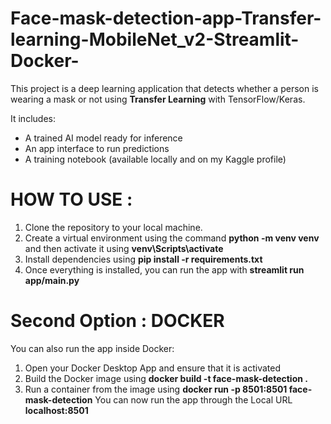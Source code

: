# Face-mask-detection-app-Transfer-learning-MobileNet_v2-Streamlit-Docker-
This project is a deep learning application that detects whether a person is wearing a mask or not using **Transfer Learning** with TensorFlow/Keras.  


It includes:  
- A trained AI model ready for inference  
- An app interface to run predictions  
- A training notebook (available locally and on my Kaggle profile)  

# HOW TO USE :
1. Clone the repository to your local machine.
2. Create a virtual environment using the command **python -m venv venv** and then activate it using **venv\Scripts\activate**
3. Install dependencies using **pip install -r requirements.txt**
4. Once everything is installed, you can run the app with **streamlit run app/main.py**

# Second Option : DOCKER
You can also run the app inside Docker:
1. Open your Docker Desktop App and ensure that it is activated
2. Build the Docker image using **docker build -t face-mask-detection .**
3. Run a container from the image using **docker run -p 8501:8501 face-mask-detection**
You can now run the app through the Local URL **localhost:8501**
